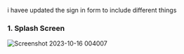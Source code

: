 i havee updated the sign in form to include different things 
### 1. Splash Screen ### 
![Screenshot 2023-10-16 004007](https://github.com/Amjadyabroudi128/sign-in-form/assets/61939508/9d25c1ff-f823-41e5-a5b6-85ef85666ac3) 
